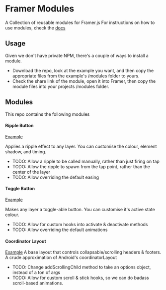# Framer Modules
A Collection of reusable modules for Framer.js
For instructions on how to use modules, check the [docs](http://framerjs.com/docs/#modules.modules)

## Usage
Given we don't have private NPM, there's a couple of ways to install a module.
* Download the repo, look at the example you want, and then copy the appropriate files from the example's /modules folder to yours.
* Check the share link of the module, open it into Framer, then copy the module files into your projects /modules folder.

## Modules
This repo contains the following modules

#### Ripple Button
[Example](http://share.framerjs.com/22p5l14xffco/)

Applies a ripple effect to any layer. You can customise the colour, element shadow, and timing.
* TODO: Allow a ripple to be called manually, rather than just firing on tap
* TODO: Allow the ripple to spawn from the tap point, rather than the center of the layer
* TODO: Allow overriding the default easing


#### Toggle Button
[Example](http://share.framerjs.com/mowa59op63q2/)

Makes any layer a toggle-able button. You can customise it's active state colour.
* TODO: Allow for custom hooks into activate & deactivate methods
* TODO: Allow overriding the default animations


#### Coordinator Layout

[Example](http://share.framerjs.com/kegbn2omfmxc/)
A base layout that controls collapsable/scrolling headers & footers. A crude approximation of Android's coordinatorLayout
* TODO: Change addScrollingChild method to take an options object, instead of a ton of args
* TODO: Allow for custom scroll & stick hooks, so we can do badass scroll-based animations.


